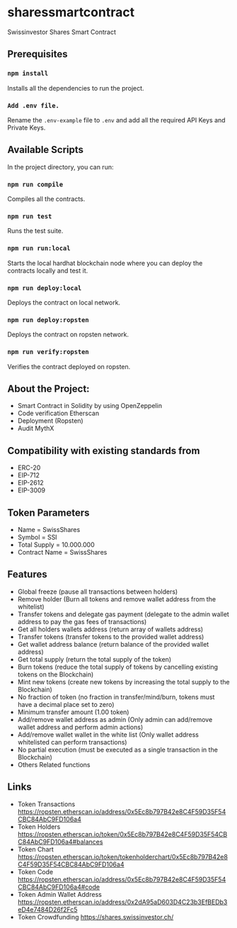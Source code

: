# sharessmartcontract
Swissinvestor Shares Smart Contract

## Prerequisites

### `npm install`

Installs all the dependencies to run the project.

### `Add .env file.`

Rename the `.env-example` file to `.env` and add all the required API Keys and Private Keys.

## Available Scripts

In the project directory, you can run:

### `npm run compile`

Compiles all the contracts.

### `npm run test`

Runs the test suite.

### `npm run run:local`

Starts the local hardhat blockchain node where you can deploy the contracts locally and test it.

### `npm run deploy:local`

Deploys the contract on local network. 

### `npm run deploy:ropsten`

Deploys the contract on ropsten network.

### `npm run verify:ropsten`

Verifies the contract deployed on ropsten.


## About the Project:
- Smart Contract in Solidity by using OpenZeppelin
- Code verification Etherscan
- Deployment (Ropsten)
- Audit MythX

## Compatibility with existing standards from 
- ERC-20
- EIP-712
- EIP-2612
- EIP-3009

## Token Parameters
- Name = SwissShares
- Symbol = SSI
- Total Supply = 10.000.000
- Contract Name = SwissShares

## Features
- Global freeze (pause all transactions between holders)
- Remove holder (Burn all tokens and remove wallet address from the whitelist)
- Transfer tokens and delegate gas payment (delegate to the admin wallet address to pay the gas fees of transactions)
- Get all holders wallets address (return array of wallets address)
- Transfer tokens (transfer tokens to the provided wallet address)
- Get wallet address balance (return balance of the provided wallet address)
- Get total supply (return the total supply of the token)
- Burn tokens (reduce the total supply of tokens by cancelling existing tokens on the Blockchain)
- Mint new tokens (create new tokens by increasing the total supply to the Blockchain)
- No fraction of token (no fraction in transfer/mind/burn, tokens must have a decimal place set to zero)
- Minimum transfer amount (1.00 token)
- Add/remove wallet address as admin (Only admin can add/remove wallet address and perform admin actions)
- Add/remove wallet wallet in the white list (Only wallet address whitelisted can perform transactions)
- No partial execution (must be executed as a single transaction in the Blockchain)
- Others Related functions

## Links
- Token Transactions https://ropsten.etherscan.io/address/0x5Ec8b797B42e8C4F59D35F54CBC84AbC9FD106a4
- Token Holders https://ropsten.etherscan.io/token/0x5Ec8b797B42e8C4F59D35F54CBC84AbC9FD106a4#balances
- Token Chart https://ropsten.etherscan.io/token/tokenholderchart/0x5Ec8b797B42e8C4F59D35F54CBC84AbC9FD106a4
- Token Code https://ropsten.etherscan.io/address/0x5Ec8b797B42e8C4F59D35F54CBC84AbC9FD106a4#code
- Token Admin Wallet Address https://ropsten.etherscan.io/address/0x2dA95aD603D4C23b3EfBEDb3eD4e7484D26f2Fc5
- Token Crowdfunding https://shares.swissinvestor.ch/ 

